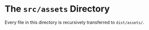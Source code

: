 # The `src/assets` Directory

Every file in this directory is recursively transferred to `dist/assets/`.

